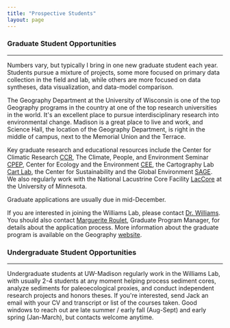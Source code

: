 ```yaml
---
title: "Prospective Students"
layout: page
---
```


### Graduate Student Opportunities
<hr>

Numbers vary, but typically I bring in one new graduate student each year.  Students pursue a mixture of projects, some more focused on primary data collection in the field and lab, while others are more focused on data syntheses, data visualization, and data-model comparison.

The Geography Department at the University of Wisconsin is one of the top Geography programs in the country at one of the top research universities in the world.  It's an excellent place to pursue interdisciplinary research into environmental change. Madison is a great place to live and work, and Science Hall, the location of the Geography Department, is right in the middle of campus, next to the Memorial Union and the Terrace.

Key graduate research and educational resources include the Center for Climatic Research [CCR](http://nelson.wisc.edu/ccr/index.php), The Climate, People, and Environment Seminar [CPEP](https://nelson.wisc.edu/ccr/events/seminars.php), Center for Ecology and the Environment [CEE](ecology.wisc.edu), the Cartography Lab [Cart Lab](http://www.geography.wisc.edu/cartography/), the Center for Sustainability and the Global Environment [SAGE](http://nelson.wisc.edu/sage/).  We also regularly work with the National Lacustrine Core Facility [LacCore](http://lrc.geo.umn.edu/laccore/) at the University of Minnesota.

Graduate applications are usually due in mid-December.  

If you are interested in joining the Williams Lab, please contact [Dr. Williams](mailto:jwwilliams1@wisc.edu). You should also contact [Marguerite Roulet](mailto:maroulet@wisc.edu), Graduate Program Manager, for details about the application process.  More information about the graduate program is available on the Geography [website](https://geography.wisc.edu/).

### Undergraduate Student Opportunities
<hr>
Undergraduate students at UW-Madison regularly work in the Williams Lab, with usually 2-4 students at any moment helping process sediment cores, analyze sediments for paleoecological proxies, and conduct independent research projects and honors theses.  If you're interested, send Jack an email with your CV and transcript or list of the courses taken.  Good windows to reach out are late summer / early fall (Aug-Sept) and early spring (Jan-March), but contacts welcome anytime.
